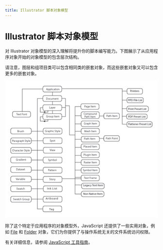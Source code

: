 ```yaml
---
title: Illustrator 脚本对象模型
---
```

# Illustrator 脚本对象模型

对 Illustrator 对象模型的深入理解将提升你的脚本编写能力。下图展示了从应用程序对象开始的对象模型的包含层次结构。

请注意，图层和组项目类可以包含相同类的嵌套对象，而这些嵌套对象又可以包含更多的嵌套对象。

![Illustrator 脚本对象模型](../_static/objectmodel.png)

除了这个特定于应用程序的对象模型外，JavaScript 还提供了一些实用对象，例如 [File](https://extendscript.docsforadobe.dev/file-system-access/file-object/) 和 [Folder](https://extendscript.docsforadobe.dev/file-system-access/folder-object/) 对象，它们为你提供了与操作系统无关的文件系统访问权限。

有关详细信息，请参阅 [JavaScript 工具指南](https://extendscript.docsforadobe.dev/)。